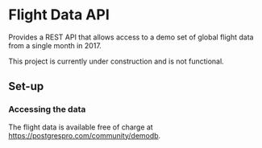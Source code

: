 # Flight Data API

Provides a REST API that allows access to a demo set of global flight data from a single month in 2017.

This project is currently under construction and is not functional.

## Set-up

### Accessing the data

The flight data is available free of charge at https://postgrespro.com/community/demodb.


